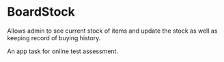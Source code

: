 # BoardStock

Allows admin to see current stock of items and update the stock as well as keeping record of buying history. 

An app task for online test assessment.
